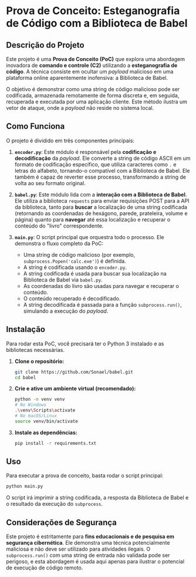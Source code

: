 # Prova de Conceito: Esteganografia de Código com a Biblioteca de Babel

## Descrição do Projeto

Este projeto é uma **Prova de Conceito (PoC)** que explora uma abordagem inovadora de **comando e controle (C2)** utilizando a **esteganografia de código**. A técnica consiste em ocultar um *payload* malicioso em uma plataforma online aparentemente inofensiva: a Biblioteca de Babel.

O objetivo é demonstrar como uma string de código malicioso pode ser codificada, armazenada remotamente de forma discreta e, em seguida, recuperada e executada por uma aplicação cliente. Este método ilustra um vetor de ataque, onde a *payload* não reside no sistema local.

## Como Funciona

O projeto é dividido em três componentes principais:

1.  **`encoder.py`**: Este módulo é responsável pela **codificação e decodificação** da *payload*. Ele converte a string de código ASCII em um formato de codificação específico, que utiliza caracteres como `.` e letras do alfabeto, tornando-o compatível com a Biblioteca de Babel. Ele também é capaz de reverter esse processo, transformando a string de volta ao seu formato original.

2.  **`babel.py`**: Este módulo lida com a **interação com a Biblioteca de Babel**. Ele utiliza a biblioteca `requests` para enviar requisições POST para a API da biblioteca, tanto para **buscar** a localização de uma string codificada (retornando as coordenadas de hexágono, parede, prateleira, volume e página) quanto para **navegar** até essa localização e recuperar o conteúdo do "livro" correspondente.

3.  **`main.py`**: O script principal que orquestra todo o processo. Ele demonstra o fluxo completo da PoC:

      * Uma string de código malicioso (por exemplo, `subprocess.Popen('calc.exe')`) é definida.
      * A string é codificada usando o `encoder.py`.
      * A string codificada é usada para buscar sua localização na Biblioteca de Babel via `babel.py`.
      * As coordenadas do livro são usadas para navegar e recuperar o conteúdo.
      * O conteúdo recuperado é decodificado.
      * A string decodificada é passada para a função `subprocess.run()`, simulando a execução do *payload*.

## Instalação

Para rodar esta PoC, você precisará ter o Python 3 instalado e as bibliotecas necessárias.

1.  **Clone o repositório:**

    ```bash
    git clone https://github.com/Sonael/babel.git
    cd babel
    ```

2.  **Crie e ative um ambiente virtual (recomendado):**

    ```bash
    python -m venv venv
    # No Windows
    .\venv\Scripts\activate
    # No macOS/Linux
    source venv/bin/activate
    ```

3.  **Instale as dependências:**

    ```bash
    pip install -r requirements.txt
    ```

## Uso

Para executar a prova de conceito, basta rodar o script principal:

```bash
python main.py
```

O script irá imprimir a string codificada, a resposta da Biblioteca de Babel e o resultado da execução do `subprocess`.

## Considerações de Segurança

Este projeto é estritamente para **fins educacionais e de pesquisa em segurança cibernética**. Ele demonstra uma técnica potencialmente maliciosa e não deve ser utilizado para atividades ilegais. O `subprocess.run()` com uma string de entrada não validada pode ser perigoso, e esta abordagem é usada aqui apenas para ilustrar o potencial de execução de código remoto.